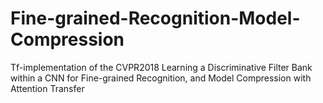 # Fine-grained-Recognition-Model-Compression
Tf-implementation of the CVPR2018 Learning a Discriminative Filter Bank within a CNN for Fine-grained Recognition, and Model Compression with Attention Transfer 
